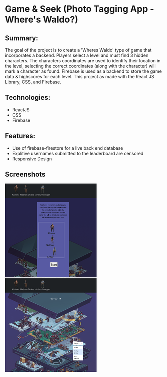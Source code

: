 # Game & Seek (Photo Tagging App - Where's Waldo?)

## Summary:
<p>The goal of the project is to create a 'Wheres Waldo' type of game that incorporates a backend. Players select a level and must find 3 hidden characters. The characters coordinates are used to identify their location in the level, selecting the correct coordinates (along with the character) will mark a character as found. Firebase is used as a backend to store the game data & highscores for each level. This project as made with the React JS Library, CSS, and Firebase.</p>

## Technologies:
  <ul>
  <li>ReactJS</li>
  <li>CSS</li>
  <li>Firebase</li>
 </ul>

## Features:

- Use of firebase-firestore for a live back end database
- Explitive usernames submitted to the leaderboard are censored
- Responsive Design

## Screenshots
<img src="src/assets/screenshots/shot-1.png" height="300px">&nbsp;&nbsp;&nbsp;<img src="src/assets/screenshots/shot-2.png" height="300px">
